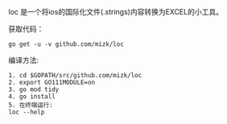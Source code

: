 loc 是一个将ios的国际化文件(.strings)内容转换为EXCEL的小工具。

获取代码：
~~~
go get -u -v github.com/mizk/loc
~~~
编译方法:
~~~
1. cd $GOPATH/src/github.com/mizk/loc
2. export GO111MODULE=on
3. go mod tidy
4. go install
5. 在终端运行:
loc --help
~~~